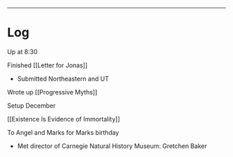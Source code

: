 
---

# Log

Up at 8:30

Finished [[Letter for Jonas]]
- Submitted Northeastern and UT

Wrote up [[Progressive Myths]]

Setup December

[[Existence Is Evidence of Immortality]]

To Angel and Marks for Marks birthday
- Met director of Carnegie Natural History Museum: Gretchen Baker  